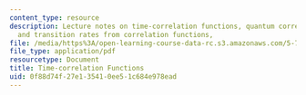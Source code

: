 ```yaml
---
content_type: resource
description: Lecture notes on time-correlation functions, quantum correlation functions,
  and transition rates from correlation functions,
file: /media/https%3A/open-learning-course-data-rc.s3.amazonaws.com/5-74-introductory-quantum-mechanics-ii-spring-2009/0f88d74f27e135410ee51c684e978ead_MIT5_74s09_lec05.pdf
file_type: application/pdf
resourcetype: Document
title: Time-correlation Functions
uid: 0f88d74f-27e1-3541-0ee5-1c684e978ead
---
```

